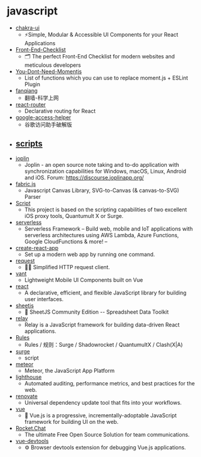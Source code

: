 # javascript
- [chakra-ui](https://github.com/chakra-ui/chakra-ui)
  - ⚡️Simple, Modular & Accessible UI Components for your React Applications
- [Front-End-Checklist](https://github.com/thedaviddias/Front-End-Checklist)
  - 🗂 The perfect Front-End Checklist for modern websites and meticulous developers
- [You-Dont-Need-Momentjs](https://github.com/you-dont-need/You-Dont-Need-Momentjs)
  - List of functions which you can use to replace moment.js + ESLint Plugin
- [fanqiang](https://github.com/bannedbook/fanqiang)
  - 翻墙-科学上网
- [react-router](https://github.com/ReactTraining/react-router)
  - Declarative routing for React
- [google-access-helper](https://github.com/haotian-wang/google-access-helper)
  - 谷歌访问助手破解版
- [scripts](https://github.com/chavyleung/scripts)
  - 
- [joplin](https://github.com/laurent22/joplin)
  - Joplin - an open source note taking and to-do application with synchronization capabilities for Windows, macOS, Linux, Android and iOS. Forum: https://discourse.joplinapp.org/
- [fabric.js](https://github.com/fabricjs/fabric.js)
  - Javascript Canvas Library, SVG-to-Canvas (& canvas-to-SVG) Parser
- [Script](https://github.com/NobyDa/Script)
  - This project is based on the scripting capabilities of two excellent iOS proxy tools, Quantumult X or Surge.
- [serverless](https://github.com/serverless/serverless)
  - Serverless Framework – Build web, mobile and IoT applications with serverless architectures using AWS Lambda, Azure Functions, Google CloudFunctions & more! –
- [create-react-app](https://github.com/facebook/create-react-app)
  - Set up a modern web app by running one command.
- [request](https://github.com/request/request)
  - 🏊🏾 Simplified HTTP request client.
- [vant](https://github.com/youzan/vant)
  - Lightweight Mobile UI Components built on Vue
- [react](https://github.com/facebook/react)
  - A declarative, efficient, and flexible JavaScript library for building user interfaces.
- [sheetjs](https://github.com/SheetJS/sheetjs)
  - 📗 SheetJS Community Edition -- Spreadsheet Data Toolkit
- [relay](https://github.com/facebook/relay)
  - Relay is a JavaScript framework for building data-driven React applications.
- [Rules](https://github.com/lhie1/Rules)
  - Rules / 规则：Surge / Shadowrocket / QuantumultX / Clash(X|A)
- [surge](https://github.com/yichahucha/surge)
  - script
- [meteor](https://github.com/meteor/meteor)
  - Meteor, the JavaScript App Platform
- [lighthouse](https://github.com/GoogleChrome/lighthouse)
  - Automated auditing, performance metrics, and best practices for the web.
- [renovate](https://github.com/renovatebot/renovate)
  - Universal dependency update tool that fits into your workflows.
- [vue](https://github.com/vuejs/vue)
  - 🖖 Vue.js is a progressive, incrementally-adoptable JavaScript framework for building UI on the web.
- [Rocket.Chat](https://github.com/RocketChat/Rocket.Chat)
  - The ultimate Free Open Source Solution for team communications.
- [vue-devtools](https://github.com/vuejs/vue-devtools)
  - ⚙️ Browser devtools extension for debugging Vue.js applications.
